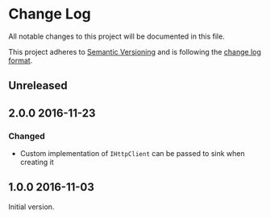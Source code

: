 # Change Log

All notable changes to this project will be documented in this file.

This project adheres to [Semantic Versioning](http://semver.org/) and is following the [change log format](https://github.com/olivierlacan/keep-a-changelog).

## Unreleased

## 2.0.0 2016-11-23

### Changed

- Custom implementation of `IHttpClient` can be passed to sink when creating it

## 1.0.0 2016-11-03

Initial version.